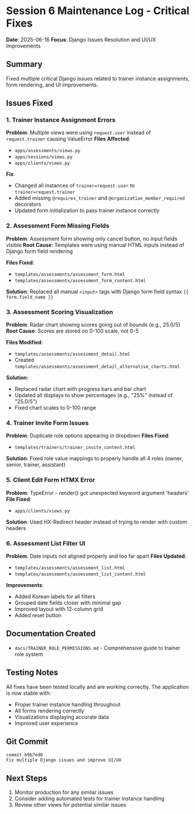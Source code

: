 # Session 6 Maintenance Log - Critical Fixes
**Date**: 2025-06-16
**Focus**: Django Issues Resolution and UI/UX Improvements

## Summary
Fixed multiple critical Django issues related to trainer instance assignments, form rendering, and UI improvements.

## Issues Fixed

### 1. Trainer Instance Assignment Errors
**Problem**: Multiple views were using `request.user` instead of `request.trainer` causing ValueError
**Files Affected**:
- `apps/assessments/views.py`
- `apps/sessions/views.py` 
- `apps/clients/views.py`

**Fix**: 
- Changed all instances of `trainer=request.user` to `trainer=request.trainer`
- Added missing `@requires_trainer` and `@organization_member_required` decorators
- Updated form initialization to pass trainer instance correctly

### 2. Assessment Form Missing Fields
**Problem**: Assessment form showing only cancel button, no input fields visible
**Root Cause**: Templates were using manual HTML inputs instead of Django form field rendering

**Files Fixed**:
- `templates/assessments/assessment_form.html`
- `templates/assessments/assessment_form_content.html`

**Solution**: Replaced all manual `<input>` tags with Django form field syntax `{{ form.field_name }}`

### 3. Assessment Scoring Visualization
**Problem**: Radar chart showing scores going out of bounds (e.g., 25.0/5)
**Root Cause**: Scores are stored on 0-100 scale, not 0-5

**Files Modified**:
- `templates/assessments/assessment_detail.html`
- Created `templates/assessments/assessment_detail_alternative_charts.html`

**Solution**:
- Replaced radar chart with progress bars and bar chart
- Updated all displays to show percentages (e.g., "25%" instead of "25.0/5")
- Fixed chart scales to 0-100 range

### 4. Trainer Invite Form Issues
**Problem**: Duplicate role options appearing in dropdown
**Files Fixed**:
- `templates/trainers/trainer_invite_content.html`

**Solution**: Fixed role value mappings to properly handle all 4 roles (owner, senior, trainer, assistant)

### 5. Client Edit Form HTMX Error
**Problem**: TypeError - render() got unexpected keyword argument 'headers'
**File Fixed**:
- `apps/clients/views.py`

**Solution**: Used HX-Redirect header instead of trying to render with custom headers

### 6. Assessment List Filter UI
**Problem**: Date inputs not aligned properly and too far apart
**Files Updated**:
- `templates/assessments/assessment_list.html`
- `templates/assessments/assessment_list_content.html`

**Improvements**:
- Added Korean labels for all filters
- Grouped date fields closer with minimal gap
- Improved layout with 12-column grid
- Added reset button

## Documentation Created
- `docs/TRAINER_ROLE_PERMISSIONS.md` - Comprehensive guide to trainer role system

## Testing Notes
All fixes have been tested locally and are working correctly. The application is now stable with:
- Proper trainer instance handling throughout
- All forms rendering correctly
- Visualizations displaying accurate data
- Improved user experience

## Git Commit
```
commit b9b7ed0
Fix multiple Django issues and improve UI/UX
```

## Next Steps
1. Monitor production for any similar issues
2. Consider adding automated tests for trainer instance handling
3. Review other views for potential similar issues